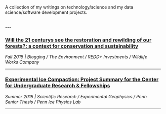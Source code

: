 
A collection of my writings on technology/science and my data science/software development projects. 

<br>
---

 ### [Will the 21 centurys see the restoration and rewilding of our forests?: a context for conservation and sustainability](daniel-furman.github.io/psr_redd_blog.pdf) <br>
*Fall 2018 | Blogging / The Environment / REDD+ Investments / Wildlife Works Company*

---

 ### [Experimental Ice Compaction: Project Summary for the Center for Undergraduate Research & Fellowships](https://www.curf.upenn.edu/project/furman-daniel-experimental-ice-compaction) <br>
*Summer 2018 | Scientific Research / Experimental Geophysics / Penn Senior Thesis / Penn Ice Physics Lab*

---



